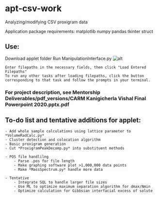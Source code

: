 # apt-csv-work
Analyzing/modifying CSV proxigram data

Application package requirements:
    matplotlib
    numpy
    pandas
    tkinter
    struct

## Use:
Download applet folder
Run ManipulationInterface.py
    ![alt](https://i.postimg.cc/Kv0k7Tgn/manipinterface.png)

    Enter filepaths in the necessary fields, then click "Load Entered Filepaths"
    To run any other tasks after loading filepaths, click the button corresponding to that task and follow the prompts in your terminal.

### For project description, see Mentorship Deliverables/pdf_versions/CARM Kanigicherla Vishal Final Powerpoint 2020.pptx.pdf

## To-do list and tentative additions for applet:
    - Add whole sample calculations using lattice parameter to *VolumeRadCalc.py*
    - Cluster detection and colocation algorithm
    - Basic proxigram generation
    - Cut *ProxigramPeakDecomp.py* into substituent methods
    
    - POS file handlilng
        - Parse .pos for file length
        - Make graphing software plot >1,000,000 data points
        - Make *MassSpectrum.py* handle more data
    
    - Tentative
        - Integrate SQL to handle larger file sizes
        - Use ML to optimize maximum separation algorithm for dmax/Nmin
        - Optimize calculation for Gibbsian interfacial excess of solute
